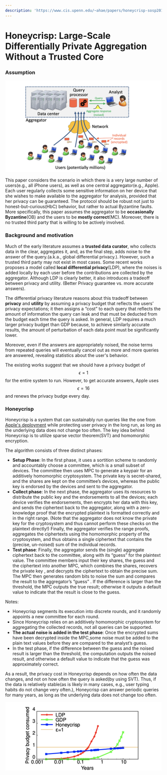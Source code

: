 ```yaml
---
description: 'https://www.cis.upenn.edu/~ahae/papers/honeycrisp-sosp2019.pdf'
---
```


# Honeycrisp: Large-Scale Differentially Private Aggregation Without a Trusted Core

### Assumption

![](../../.gitbook/assets/screen-shot-2020-03-06-at-8.51.46-pm.png)

This paper considers the scenario in which there is a very large number of users\(e.g., all iPhone users\), as well as one central aggregator\(e.g., Apple\). Each user regularly collects some sensitive information on her device that she wishes to make available to the aggregator for analysis, provided that her privacy can be guaranteed. The protocol should be robust not just to honest-but-curious\(HbC\) behavior, but rather to actual Byzantine faults. More specifically, this paper assumes the aggregator to be **occasionally Byzantine**\(OB\) and the users to be **mostly correct**\(MC\). Moreover, there is no trusted third party that is willing to be actively involved. 

### Background and motivation

Much of the early literature assumes a **trusted data curator**, who collects data in the clear, aggregates it, and, as the final step, adds noise to the answer of the query.\(a.k.a., global differential privacy.\). However, such a  trusted third party may not exist in most cases. Some recent works proposes a model called **local differential privacy**\(LDP\), where the noises is added locally by each user before the contributions are collected by the aggregator. Although LDP is clearly better, it also introduces a tradeoff between privacy and utility. \(Better Privacy guarantee vs. more accurate answers\). 

The differential privacy literature reasons about this tradeoff between **privacy** and **utility** by assuming a privacy budget that reflects the users’ privacy expectations; it then assigns a “cost” to each query that reflects the amount of information the query can leak and that must be deducted from the budget each time the query is asked. In general, LDP requires a much larger privacy budget than GDP because, to achieve similarly accurate results, the amount of perturbation of each data point must be significantly lower. 

Moreover, even if the answers are appropriately noised, the noise terms from repeated queries will eventually cancel out as more and more queries are answered, revealing statistics about the user's behavior. 

The existing works suggest that we should have a privacy budget of $$\epsilon = 1$$ for the entire system to run. However, to get accurate answers, Apple uses $$\epsilon = 16$$ and renews the privacy budge every day. 

### Honeycrisp

Honeycrisp is a system that can sustainably run queries like the one from [Apple's deployment](https://www.apple.com/privacy/docs/Differential_Privacy_Overview.pdf) while protecting user privacy in the long run, as long as the underlying data does not change too often. The key idea behind Honeycrisp is to utilize sparse vector theorem\(SVT\) and homomorphic encryption. 

The algorithm consists of three distinct phases:

* **Setup Phase**: In the first phase, it uses a sortition scheme to randomly and accountably choose a committee, which is a small subset of devices. The committee then uses MPC to generate a keypair for an additively homomorphic cryptosystem. The private key is secret-shared, and the shares are kept on the committee’s devices, whereas the public key is endorsed by the devices and sent to the aggregator.
* **Collect phase**: In the next phase, the aggregator uses its resources to distribute the public key and the endorsements to all the devices; each device verifies the endorsements, then encrypts her data with this key, and sends the ciphertext back to the aggregator, along with a zero-knowledge proof that the encrypted plaintext is formatted correctly and in the right range. \(Note that the aggregator does not know the private key for the cryptosystem and thus cannot perform these checks on the plaintext directly!\) Finally, the aggregator verifies the range proofs, aggregates the ciphertexts using the homomorphic property of the cryptosystem, and thus obtains a single ciphertext that contains the \(precise, un-noised\) sum of the individual records. 
* **Test phase**: Finally, the aggregator sends the \(single\) aggregate ciphertext back to the committee, along with its “guess” for the plaintext value. The committee members input their key shares, the guess and the ciphertext into another MPC, which combines the shares, recovers the private key , and decrypts the ciphertext to obtain the precise sum. The MPC then generates random bits to noise the sum and compares the result to the aggregator’s “guess” . If the difference is larger than the threshold, the MPC outputs the true result; otherwise it outputs a default value to indicate that the result is close to the guess. 

Notes:

* Honeycrisp segments its execution into discrete rounds, and it randomly appoints a new committee for each round.
* Since Honeycrisp relies on an additively homomorphic cryptosystem for aggregating the collected records, not all queries can be supported.
* **The actual noise is added in the test phase**: Once the encrypted sums have been decrypted inside the MPC,some noise must be added to the plain text values before they are compared to the analyst’s guess.
* In the test phase, if the difference between the guess and the noised result is larger than the threshold, the computation outputs the noised result, and otherwise a default value to indicate that the guess was approximately correct.

As a result, the privacy cost in Honeycrisp depends on how often the data changes, and not on how often the query is asked\(by using SVT\). Thus, if the data is relatively stable\(as is likely in many cases, e.g., user typing habits do not change very often.\), Honeycrisp can answer periodic queries for many years, as long as the underlying data does not change too often.

![](../../.gitbook/assets/screen-shot-2020-03-06-at-10.52.34-pm.png)







